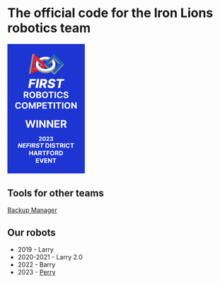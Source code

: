 # The official code for the Iron Lions robotics team
<img src="/banner.svg" width="175px"></img>

## Tools for other teams
[Backup Manager](https://github.com/frcteam7694/BackupManager)

## Our robots
- 2019 - Larry
- 2020-2021 - Larry 2.0
- 2022 - Barry
- 2023 - [Perry](https://github.com/frcteam7694/Perry)
